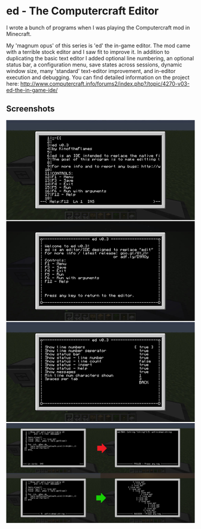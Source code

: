 ed - The Computercraft Editor
===

I wrote a bunch of programs when I was playing the Computercraft mod in Minecraft. 

My 'magnum opus' of this series is 'ed' the in-game editor. The mod came with a terrible stock editor and I saw fit to improve it. In addition to duplicating the basic text editor I added optional line numbering, an optional status bar, a configuration menu, save states across sessions, dynamic window size, many 'standard' text-editor improvement, and in-editor execution and debugging.
You can find detailed information on the project here: http://www.computercraft.info/forums2/index.php?/topic/4270-v03-ed-the-in-game-ide/

Screenshots
---
![alt tag](/screenshots/editor.jpg)
![alt tag](/screenshots/help.jpg)
![alt tag](/screenshots/options.jpg)
![alt tag](/screenshots/debugger.jpg)
